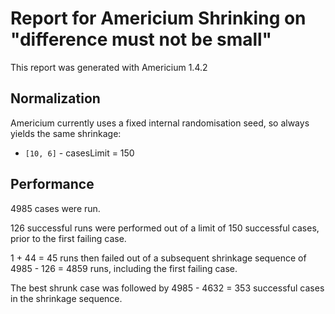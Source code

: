 # Report for Americium Shrinking on "difference must not be small"

This report was generated with Americium 1.4.2

## Normalization

Americium currently uses a fixed internal randomisation seed, so always yields the same shrinkage:

* ``[10, 6]`` - casesLimit = 150


## Performance

4985 cases were run.

126 successful runs were performed out of a limit of 150 successful cases, prior to the first failing case.

1 + 44 = 45 runs then failed out of a subsequent shrinkage sequence of 4985 - 126 = 4859 runs, including the first failing case.

The best shrunk case was followed by 4985 - 4632 = 353 successful cases in the shrinkage sequence.